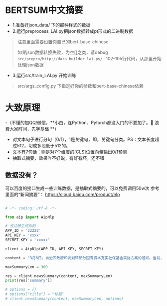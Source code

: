 # BERTSUM中文摘要

- 1.准备好json_data/ 下的那种样式的数据
- 2.运行preprocess_LAI.py把json数据转成pt形式的二进制数据
> 注意里面需要设置你自己的bert-base-chinese
> 
> 如果json数据转换失败，为空[]之类，请debug `src/prepro/http://data_builder_lai.py/ ` 102-105行代码，从那里开始处理json数据
- 3.运行src/train_LAI.py 开始训练
> src/args_config.py 下指定好你的参数和bert-base-chinese依赖
>

# 大致原理
-（不懂的加QQ/微信，**小白，连Python、Pytorch都没入门的不要加了。🙏 浪费大家时间，先学基础 **）
- 对文本句子进行分句（0/1），1是关键句，即，关键句分类。PS：文本长度超过512，切成多段低于512的。
- 文本有7句话：则是对7个维度的[CLS]位置向量输出0/1预测
- 抽取式摘要，效果咋不好说，有好有坏，还不错

## 数据没有？
可以百度的接口生成一些训练数据，是抽取式摘要的，可以免费调用50w次
参考里面的“新闻摘要”：
https://cloud.baidu.com/product/nlp

```python

# -*- coding: utf-8 -*-

from aip import AipNlp

# 去注册生成你的
APP_ID = '22222'
API_KEY = 'xxxx'
SECRET_KEY = 'xxxxx'

client = AipNlp(APP_ID, API_KEY, SECRET_KEY)

content = "3月6日，自治区政府印发划转部分国有资本充实社保基金实施方案的通知。当前，在推动国有企业深化改革的同时，通过划转部分国有资本充实社保基金，使人民群众共享国有企业发展成果，增进民生福祉，促进改革和完善基本养老保险制度，实现代际公平，增强制度的可持续性。划转范围。为我区国有及国有控股大中型企业、金融机构纳入划转范围。公益类企业、文化企业以及国务院另有规定的除外。划转对象。一是由自治区国资委监管或直接持有纳入划转范围的国有股权。二是由自治区有关部门（单位）监管或直接持有纳入划转范围的国有股权。三是由市、县（区）人民政府直接持有纳入划转范围的国有股权。划转对象涉及多个国有股东的，按照不重复划转原则进行划转。中央和地方混合持股的企业，按照第一大股东产权归属关系进行划转。划转比例。划转比例统一为纳入划转范围企业国有股权的10%。以后根据中央政策规定和我区基本养老保险基金缺口适时调整。划转基准日。本次国有股权划转原则上以2019年12月31日作为划转基准日。后续如有符合划转条件的企业，以上一年度末作为划转基准日。承接主体。我区划转的企业国有股权，委托自治区财政厅履行出资人职责的企业作为全区唯一承接主体，负责集中统一持有、专户管理和独立运营。各市、县（区）不再设立承接主体。国有资产直接划拨等制度性安排，社保基金的力量不断壮大，为我国现行养老制度的存续提供了充分安全可靠的后盾和保障。在这个过程里，国有资产的划入起到了至关重要的支柱性作用，而这也是国有资产社会使命的充分落实。"

maxSummaryLen = 300

res = client.newsSummary(content, maxSummaryLen)
print(res['summary'])

# options = {}
# options["title"] = "标题"
# client.newsSummary(content, maxSummaryLen, options)

```
